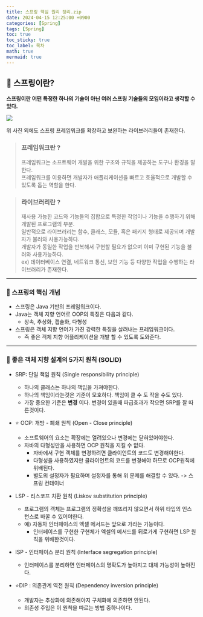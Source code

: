 ```yaml
---
title: 스프링 핵심 원리 정리.zip
date: 2024-04-15 12:25:00 +0900
categories: [Spring]
tags: [Spring]
toc: true
toc_sticky: true
toc_label: 목차
math: true
mermaid: true
---
```


## 📌 스프링이란?

**스프링이란 어떤 특정한 하나의 기술이 아닌 여러 스프링 기술들의 모임이라고 생각할 수 있다.**

![](../../../../assets/img/2024-04-15-16-54-01.png)

위 사진 외에도 스프링 프레임워크를 확장하고 보완하는 라이브러리들이 존재한다.

> ### 프레임워크란 ?
> 프레임워크는 소프트웨어 개발을 위한 구조와 규칙을 제공하는 도구나 환경을 말한다.   
> 프레임워크를 이용하면 개발자가 애플리케이션을 빠르고 효율적으로 개발할 수 있도록 돕는 역할을 한다.

> ### 라이브러리란 ?
> 재사용 가능한 코드와 기능들의 집합으로 특정한 작업이나 기능을 수행하기 위해 개발된 프로그램의 부분.  
> 일반적으로 라이브러리는 함수, 클래스, 모듈, 혹은 패키지 형태로 제공되며 개발자가 불러와 사용가능하다.   
> 개발자가 동일한 작업을 반복해서 구현할 필요가 없으며 이미 구현된 기능을 불러와 사용가능하다.   
> ex) 데이터베이스 연결, 네트워크 통신, 보안 기능 등 다양한 작업을 수행하는 라이브러리가 존재한다.

---


### 📌 스프링의 핵심 개념

- 스프링은 Java 기반의 프레임워크이다.
- Java는 객체 지향 언어로 OOP의 특징은 다음과 같다.
  - 상속, 추상화, 캡슐화, 다형성
- 스프링은 객체 지향 언어가 가진 강력한 특징을 살려내는 프레임워크이다. 
  - 즉 좋은 객체 지향 어플리케이션을 개발 할 수 있도록 도와준다.

---

### 📌 좋은 객체 지향 설계의 5가지 원칙 (SOLID)

- SRP: 단일 책임 원칙 (Single responsibility principle)
  - 하나의 클래스는 하나의 책임을 가져야한다.
  - 하나의 책임이라는것은 기준이 모호하다. 책임이 클 수 도 작을 수도 있다.
  - 가장 중요한 기준은 **변경** 이다. 변경이 있을때 파급효과가 작으면 SRP를 잘 따른것이다.
  
- ⭐ OCP: 개방 - 폐쇄 원칙 (Open - Close principle)
  - 소프트웨어의 요소는 확장에는 열려있으나 변경에는 닫혀있어야한다.
  - 자바의 다형성만을 사용하면 OCP 원칙을 지킬 수 없다.
    - 자바에서 구현 객체를 변경하려면 클라이언트의 코드도 변경해야한다.
    - 다형성을 사용하였지만 클라이언트의 코드를 변경해야 하므로 OCP원칙에 위배된다.
    - 별도의 설정자가 필요하며 설정자를 통해 위 문제를 해결할 수 있다. -> 스프링 컨테이너

- LSP - 리스코프 치환 원칙 (Liskov substitution principle)
  - 프로그램의 객체는 프로그램의 정확성을 깨뜨리지 않으면서 하위 타입의 인스턴스로 바꿀 수 있어야한다.
  - 예) 자동차 인터페이스의 엑셀 메서드는 앞으로 가라는 기능이다.
    - 인터페이스를 구현한 구현체가 엑셀의 메서드를 뒤로가게 구현하면 LSP 원칙을 위배한것이다.

- ISP - 인터페이스 분리 원칙 (Interface segregation principle)
  - 인터페이스를 분리하면 인터페이스의 명확도가 높아지고 대체 가능성이 높아진다.

- ⭐DIP : 의존관계 역전 원칙 (Dependency inversion principle)
  - 개발자는 추상화에 의존해야지 구체화에 의존하면 안된다.
  - 의존성 주입은 이 원칙을 따르는 방법 중하나이다.
